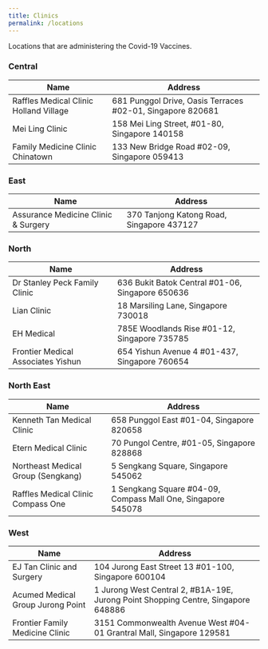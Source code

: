 ```yaml
---
title: Clinics
permalink: /locations
---
```

Locations that are administering the Covid-19 Vaccines.

###  **Central**
<table>
  <thead>
    <tr>
      <th>Name</th>
      <th>Address</th>
    </tr>
  </thead>
  <tbody>
    <!--start of row-->
    <tr>
      <td>Raffles Medical Clinic Holland Village</td>
      <td>681 Punggol Drive, Oasis Terraces #02-01, Singapore 820681</td>
    </tr>
    <!--end of row-->
		<!--start of row-->
    <tr>
      <td>Mei Ling Clinic</td>
      <td>158 Mei Ling Street, #01-80, Singapore 140158</td>
    </tr>
    <!--end of row-->
		<!--start of row-->
    <tr>
      <td>Family Medicine Clinic Chinatown</td>
      <td>133 New Bridge Road #02-09, Singapore 059413</td>
    </tr>
    <!--end of row-->
  </tbody>
</table>


### **East**
<table>
  <thead>
    <tr>
      <th>Name</th>
      <th>Address</th>
    </tr>
  </thead>
  <tbody>
    <!--start of row-->
    <tr>
      <td>Assurance Medicine Clinic & Surgery</td>
      <td>370 Tanjong Katong Road, Singapore 437127</td>
    </tr>
    <!--end of row-->
  </tbody>
</table>

### **North**
<table>
  <thead>
    <tr>
      <th>Name</th>
      <th>Address</th>
    </tr>
  </thead>
  <tbody>
    <!--start of row-->
    <tr>
      <td>Dr Stanley Peck Family Clinic</td>
      <td>636 Bukit Batok Central #01-06, Singapore 650636</td>
    </tr>
    <!--end of row-->
		<!--start of row-->
    <tr>
      <td>Lian Clinic</td>
      <td>18 Marsiling Lane, Singapore 730018</td>
    </tr>
    <!--end of row-->
		<!--start of row-->
    <tr>
      <td>EH Medical</td>
      <td>785E Woodlands Rise #01-12, Singapore 735785</td>
    </tr>
    <!--end of row-->
		<!--start of row-->
    <tr>
      <td>Frontier Medical Associates Yishun</td>
      <td>654 Yishun Avenue 4 #01-437, Singapore 760654</td>
    </tr>
    <!--end of row-->
  </tbody>
</table>

### **North East**
<table>
  <thead>
    <tr>
      <th>Name</th>
      <th>Address</th>
    </tr>
  </thead>
  <tbody>
    <!--start of row-->
    <tr>
      <td>Kenneth Tan Medical Clinic</td>
      <td>658 Punggol East #01-04, Singapore 820658</td>
    </tr>
    <!--end of row-->
		<!--start of row-->
    <tr>
      <td>Etern Medical Clinic</td>
      <td>70 Pungol Centre, #01-05, Singapore 828868</td>
    </tr>
    <!--end of row-->
		<!--start of row-->
    <tr>
      <td>Northeast Medical Group (Sengkang)</td>
      <td>5 Sengkang Square, Singapore 545062</td>
    </tr>
    <!--end of row-->
		<!--start of row-->
    <tr>
      <td>Raffles Medical Clinic Compass One</td>
      <td>1 Sengkang Square #04-09, Compass Mall One, Singapore 545078</td>
    </tr>
    <!--end of row-->
  </tbody>
</table>

### **West**
<table>
  <thead>
    <tr>
      <th>Name</th>
      <th>Address</th>
    </tr>
  </thead>
  <tbody>
    <!--start of row-->
    <tr>
      <td>EJ Tan Clinic and Surgery</td>
      <td>104 Jurong East Street 13 #01-100, Singapore 600104</td>
    </tr>
    <!--end of row-->
		<!--start of row-->
    <tr>
      <td>Acumed Medical Group Jurong Point</td>
      <td>1 Jurong West Central 2, #B1A-19E, Jurong Point Shopping Centre, Singapore 648886</td>
    </tr>
    <!--end of row-->
		<!--start of row-->
    <tr>
      <td>Frontier Family Medicine Clinic</td>
      <td>3151 Commonwealth Avenue West #04-01 Grantral Mall, Singapore 129581</td>
    </tr>
    <!--end of row-->
  </tbody>
</table>